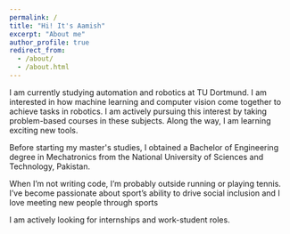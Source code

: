 ```yaml
---
permalink: /
title: "Hi! It's Aamish"
excerpt: "About me"
author_profile: true
redirect_from: 
  - /about/
  - /about.html
---
```


I am currently studying automation and robotics at TU Dortmund.
I am interested in how machine learning and computer vision come together to achieve tasks in robotics. I am actively pursuing this interest by taking problem-based courses in these subjects. Along the way, I am learning exciting new tools.

Before starting my master's studies, I obtained a Bachelor of Engineering degree in Mechatronics from the National University of Sciences and Technology, Pakistan. 

When I’m not writing code, I’m probably outside running or playing tennis. I’ve become passionate about sport’s ability to drive social inclusion and I love meeting new people through sports

I am actively looking for internships and work-student roles.

